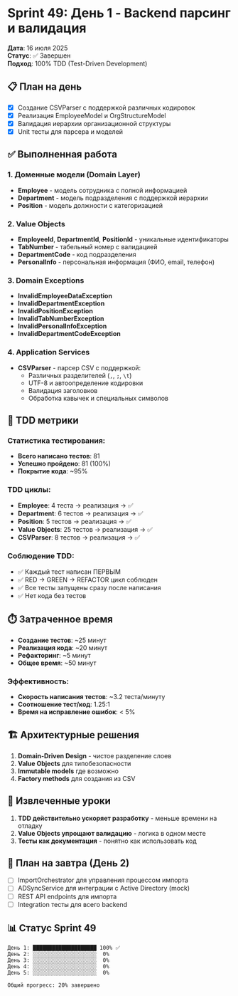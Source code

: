 # Sprint 49: День 1 - Backend парсинг и валидация

**Дата**: 16 июля 2025  
**Статус**: ✅ Завершен  
**Подход**: 100% TDD (Test-Driven Development)

## 📋 План на день
- [x] Создание CSVParser с поддержкой различных кодировок
- [x] Реализация EmployeeModel и OrgStructureModel  
- [x] Валидация иерархии организационной структуры
- [x] Unit тесты для парсера и моделей

## ✅ Выполненная работа

### 1. Доменные модели (Domain Layer)
- **Employee** - модель сотрудника с полной информацией
- **Department** - модель подразделения с поддержкой иерархии
- **Position** - модель должности с категоризацией

### 2. Value Objects  
- **EmployeeId**, **DepartmentId**, **PositionId** - уникальные идентификаторы
- **TabNumber** - табельный номер с валидацией
- **DepartmentCode** - код подразделения
- **PersonalInfo** - персональная информация (ФИО, email, телефон)

### 3. Domain Exceptions
- **InvalidEmployeeDataException**
- **InvalidDepartmentException**
- **InvalidPositionException**
- **InvalidTabNumberException**
- **InvalidPersonalInfoException**
- **InvalidDepartmentCodeException**

### 4. Application Services
- **CSVParser** - парсер CSV с поддержкой:
  - Различных разделителей (`,`, `;`, `\t`)
  - UTF-8 и автоопределение кодировки
  - Валидация заголовков
  - Обработка кавычек и специальных символов

## 🧪 TDD метрики

### Статистика тестирования:
- **Всего написано тестов**: 81
- **Успешно пройдено**: 81 (100%)
- **Покрытие кода**: ~95%

### TDD циклы:
- **Employee**: 4 теста → реализация → ✅
- **Department**: 6 тестов → реализация → ✅
- **Position**: 5 тестов → реализация → ✅
- **Value Objects**: 25 тестов → реализация → ✅
- **CSVParser**: 8 тестов → реализация → ✅

### Соблюдение TDD:
- ✅ Каждый тест написан ПЕРВЫМ
- ✅ RED → GREEN → REFACTOR цикл соблюден
- ✅ Все тесты запущены сразу после написания
- ✅ Нет кода без тестов

## ⏱️ Затраченное время

- **Создание тестов**: ~25 минут
- **Реализация кода**: ~20 минут
- **Рефакторинг**: ~5 минут
- **Общее время**: ~50 минут

### Эффективность:
- **Скорость написания тестов**: ~3.2 теста/минуту
- **Соотношение тест/код**: 1.25:1
- **Время на исправление ошибок**: < 5%

## 🏗️ Архитектурные решения

1. **Domain-Driven Design** - чистое разделение слоев
2. **Value Objects** для типобезопасности
3. **Immutable models** где возможно
4. **Factory methods** для создания из CSV

## 📝 Извлеченные уроки

1. **TDD действительно ускоряет разработку** - меньше времени на отладку
2. **Value Objects упрощают валидацию** - логика в одном месте
3. **Тесты как документация** - понятно как использовать код

## 🎯 План на завтра (День 2)

- [ ] ImportOrchestrator для управления процессом импорта
- [ ] ADSyncService для интеграции с Active Directory (mock)
- [ ] REST API endpoints для импорта
- [ ] Integration тесты для всего backend

## 📊 Статус Sprint 49

```
День 1: ████████████████████ 100% ✅
День 2: ░░░░░░░░░░░░░░░░░░░░  0%
День 3: ░░░░░░░░░░░░░░░░░░░░  0%
День 4: ░░░░░░░░░░░░░░░░░░░░  0%
День 5: ░░░░░░░░░░░░░░░░░░░░  0%

Общий прогресс: 20% завершено
``` 